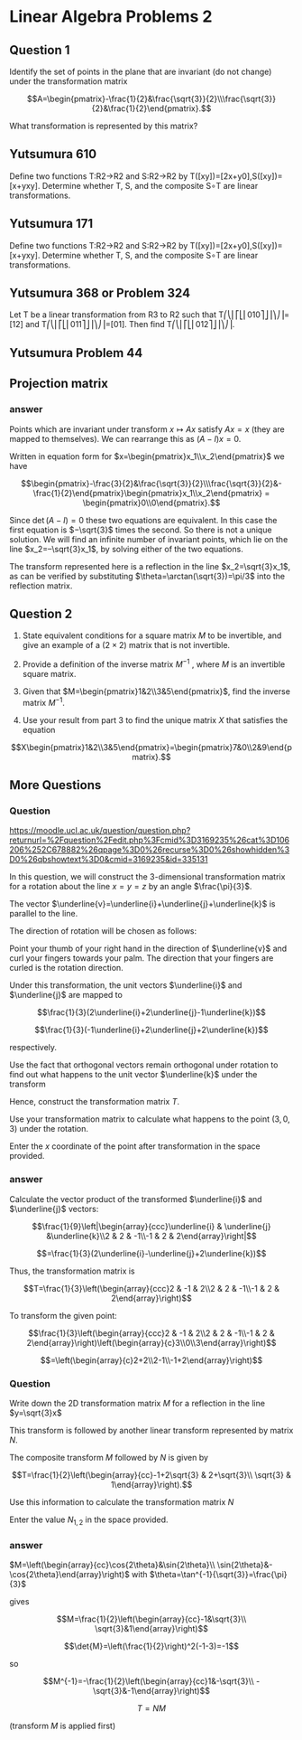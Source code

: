 # Linear Algebra Problems 2

## Question 1

Identify the set of points in the plane that are invariant (do not change) under the transformation matrix

$$A=\begin{pmatrix}-\frac{1}{2}&\frac{\sqrt{3}}{2}\\\frac{\sqrt{3}}{2}&\frac{1}{2}\end{pmatrix}.$$

What transformation is represented by this matrix?

## Yutsumura 610

Define two functions T:R2→R2 and S:R2→R2 by
T([xy])=[2x+y0],S([xy])=[x+yxy].
Determine whether T, S, and the composite S∘T are linear transformations.

## Yutsumura 171

Define two functions T:R2→R2 and S:R2→R2 by
T([xy])=[2x+y0],S([xy])=[x+yxy].
Determine whether T, S, and the composite S∘T are linear transformations.

## Yutsumura 368 or Problem 324

Let T be a linear transformation from R3 to R2 such that
T⎛⎝⎜⎡⎣⎢010⎤⎦⎥⎞⎠⎟=[12] and T⎛⎝⎜⎡⎣⎢011⎤⎦⎥⎞⎠⎟=[01].
Then find T⎛⎝⎜⎡⎣⎢012⎤⎦⎥⎞⎠⎟.

## Yutsumura Problem 44


## Projection matrix



### answer

Points which are invariant under transform $x \mapsto Ax$ satisfy $Ax=x$ (they are mapped to themselves). We can rearrange this as $(A−I)x=0$.

Written in equation form for $x=\begin{pmatrix}x_1\\x_2\end{pmatrix}$ we have

$$\begin{pmatrix}-\frac{3}{2}&\frac{\sqrt{3}}{2}\\\frac{\sqrt{3}}{2}&-\frac{1}{2}\end{pmatrix}\begin{pmatrix}x_1\\x_2\end{pmatrix} = \begin{pmatrix}0\\0\end{pmatrix}.$$

Since $\det(A−I)=0$ these two equations are equivalent. In this case the first equation is $−\sqrt{3}$ times the second. So there is not a unique solution. We will find an infinite number of invariant points, which lie on the line $x_2=–\sqrt{3}x_1$, by solving either of the two equations.

The transform represented here is a reflection in the line $x_2=\sqrt{3}x_1$, as can be verified by substituting $\theta=\arctan(\sqrt{3})=\pi/3$ into the reflection matrix.

## Question 2

1. State equivalent conditions for a square matrix $M$ to be invertible, and give an example of a $(2\times2)$ matrix that is not invertible.

2. Provide a definition of the inverse matrix $M^{−1}$ , where $M$ is an invertible square matrix.

3. Given that $M=\begin{pmatrix}1&2\\3&5\end{pmatrix}$, find the inverse matrix $M^{−1}$.

4. Use your result from part 3 to find the unique matrix $X$ that satisfies the equation

$$X\begin{pmatrix}1&2\\3&5\end{pmatrix}=\begin{pmatrix}7&0\\2&9\end{pmatrix}.$$



## More Questions

### Question

https://moodle.ucl.ac.uk/question/question.php?returnurl=%2Fquestion%2Fedit.php%3Fcmid%3D3169235%26cat%3D106206%252C678882%26qpage%3D0%26recurse%3D0%26showhidden%3D0%26qbshowtext%3D0&cmid=3169235&id=335131

In this question, we will construct the 3-dimensional transformation matrix for a rotation about the line $x=y=z$ by an angle $\frac{\pi}{3}$.

The vector $\underline{v}=\underline{i}+\underline{j}+\underline{k}$ is parallel to the line.

The direction of rotation will be chosen as follows:

Point your thumb of your right hand in the direction of $\underline{v}$ and curl your fingers towards your palm. The direction that your fingers are curled is the rotation direction.

Under this transformation, the unit vectors $\underline{i}$ and $\underline{j}$ are mapped to

$$\frac{1}{3}(2\underline{i}+2\underline{j}-1\underline{k})$$

$$\frac{1}{3}(-1\underline{i}+2\underline{j}+2\underline{k})$$

respectively.

Use the fact that orthogonal vectors remain orthogonal under rotation to find out what happens to the unit vector $\underline{k}$ under the transform

Hence, construct the transformation matrix $T$.

Use your transformation matrix to calculate what happens to the point $(3,0,3)$ under the rotation.

Enter the $x$ coordinate of the point after transformation in the space provided.

### answer

Calculate the vector product of the transformed $\underline{i}$ and $\underline{j}$ vectors:

$$\frac{1}{9}\left|\begin{array}{ccc}\underline{i} & \underline{j} &\underline{k}\\2 & 2 & -1\\-1 & 2 & 2\end{array}\right|$$

$$=\frac{1}{3}(2\underline{i}-\underline{j}+2\underline{k})$$

Thus, the transformation matrix is

$$T=\frac{1}{3}\left(\begin{array}{ccc}2 & -1 & 2\\2 & 2 & -1\\-1 & 2 & 2\end{array}\right)$$

To transform the given point:

$$\frac{1}{3}\left(\begin{array}{ccc}2 & -1 & 2\\2 & 2 & -1\\-1 & 2 & 2\end{array}\right)\left(\begin{array}{c}3\\0\\3\end{array}\right)$$

$$=\left(\begin{array}{c}2+2\\2-1\\-1+2\end{array}\right)$$

### Question

Write down the 2D transformation matrix $M$ for a reflection in the line $y=\sqrt{3}x$

This transform is followed by another linear transform represented by matrix $N$.

The composite transform $M$ followed by $N$ is given by

$$T=\frac{1}{2}\left(\begin{array}{cc}-1+2\sqrt{3} & 2+\sqrt{3}\\ \sqrt{3} & 1\end{array}\right).$$

Use this information to calculate the transformation matrix $N$

Enter the value $N_{1,2}$ in the space provided.

### answer

$M=\left(\begin{array}{cc}\cos{2\theta}&\sin{2\theta}\\ \sin{2\theta}&-\cos{2\theta}\end{array}\right)$ with $\theta=\tan^{-1}{\sqrt{3}}=\frac{\pi}{3}$

gives

$$M=\frac{1}{2}\left(\begin{array}{cc}-1&\sqrt{3}\\ \sqrt{3}&1\end{array}\right)$$

$$\det{M}=\left(\frac{1}{2}\right)^2(-1-3)=-1$$

so

$$M^{-1}=-\frac{1}{2}\left(\begin{array}{cc}1&-\sqrt{3}\\ -\sqrt{3}&-1\end{array}\right)$$

$$T=NM$$

(transform $M$ is applied first)
